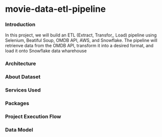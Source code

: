 # movie-data-etl-pipeline

### Introduction
In this project, we will build an ETL (Extract, Transfor,, Load) pipeline using Selenium, Beatiful Soup, OMDB API, AWS, and Snowflake.  The pipeline will retrienve data from the OMDB API, transform it into a desired format, and load it onto Snowflake data wharehouse

### Architecture

### About Dataset

### Services Used

### Packages

### Project Execution Flow

### Data Model
